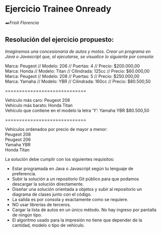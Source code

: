 # Ejercicio Trainee Onready
_✒️Frioli Florencia_

## Resolución del ejercicio propuesto:

_Imaginemos una concesionaria de autos y motos._
_Crear un programa en Java o Javascript que, al ejecutarse, se visualice lo siguiente por consola:_

Marca: Peugeot // Modelo: 206 // Puertas: 4 // Precio: $200.000,00\
Marca: Honda // Modelo: Titan // Cilindrada: 125cc // Precio: $60.000,00\
Marca: Peugeot // Modelo: 208 // Puertas: 5 // Precio: $250.000,00\
Marca: Yamaha // Modelo: YBR // Cilindrada: 160cc // Precio: $80.500,50

=============================

Vehículo más caro: Peugeot 208\
Vehículo más barato: Honda Titan\
Vehículo que contiene en el modelo la letra ‘Y’: Yamaha YBR $80.500,50

=============================

Vehículos ordenados por precio de mayor a menor:\
Peugeot 208\
Peugeot 206\
Yamaha YBR\
Honda Titan

La solución debe cumplir con los siguientes requisitos:
* Estar programada en Java o Javascript según tu lenguaje de preferencia.
* Subir la solución a un repositorio Git público para que podamos descargar la solución directamente.
* Diseñar una solución orientada a objetos y subir al repositorio un diagrama de clases junto con el código.
* La salida es por consola y exactamente como se requiere.
* NO usar librerías de terceros.
* Cargar la lista de autos en un único método. No hay ingreso por pantalla de ningún tipo.
* El algoritmo usado para la impresión no tiene que depender de la cantidad, modelo o tipo de vehículo.


